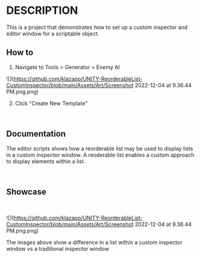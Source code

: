 # DESCRIPTION


This is a project that demonstrates how to set up a custom inspector and editor window for a scriptable object.


## How to
1) Navigate to Tools > Generator > Enemy AI

![](https://github.com/klazapp/UNITY-ReorderableList-CustomInspector/blob/main/Assets/Art/Screenshot 2022-12-04 at 9.36.44 PM.png.png)

2) Click "Create New Template"

<br />

## Documentation

The editor scripts shows how a reorderable list may be used to display lists in a custom inspector window. A reoderable list enables a custom approach to display elements within a list.

<br />

## Showcase

<br />

![](https://github.com/klazapp/UNITY-ReorderableList-CustomInspector/blob/main/Assets/Art/Screenshot 2022-12-04 at 9.36.44 PM.png.png)

The images above show a difference in a list within a custom inspector window vs a traditional inspector window

<br />

